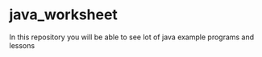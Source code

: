 # java_worksheet
In this repository you will be able to see lot of java example programs and lessons
